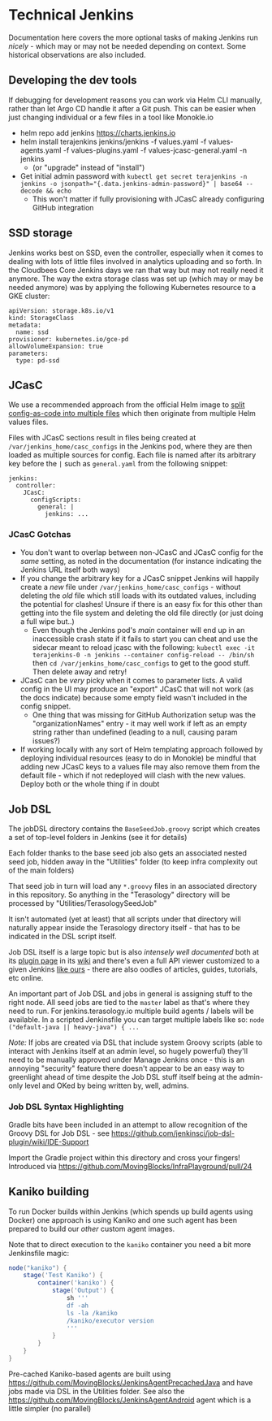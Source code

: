 # Technical Jenkins

Documentation here covers the more optional tasks of making Jenkins run _nicely_ - which may or may not be needed depending on context. Some historical observations are also included.

## Developing the dev tools

If debugging for development reasons you can work via Helm CLI manually, rather than let Argo CD handle it after a Git push. This can be easier when just changing individual or a few files in a tool like Monokle.io

* helm repo add jenkins https://charts.jenkins.io
* helm install terajenkins jenkins/jenkins -f values.yaml -f values-agents.yaml -f values-plugins.yaml -f values-jcasc-general.yaml -n jenkins
  * (or "upgrade" instead of "install")
* Get initial admin password with `kubectl get secret terajenkins -n jenkins -o jsonpath="{.data.jenkins-admin-password}" | base64 --decode && echo`
  * This won't matter if fully provisioning with JCasC already configuring GitHub integration

## SSD storage

Jenkins works best on SSD, even the controller, especially when it comes to dealing with lots of little files involved in analytics uploading and so forth. In the Cloudbees Core Jenkins days we ran that way but may not really need it anymore. The way the extra storage class was set up (which may or may be needed anymore) was by applying the following Kubernetes resource to a GKE cluster:

```
apiVersion: storage.k8s.io/v1
kind: StorageClass
metadata:
  name: ssd
provisioner: kubernetes.io/gce-pd
allowVolumeExpansion: true
parameters:
  type: pd-ssd
```

## JCasC

We use a recommended approach from the official Helm image to [split config-as-code into multiple files](https://github.com/jenkinsci/helm-charts/blob/main/charts/jenkins/README.md#breaking-out-large-config-as-code-scripts) which then originate from multiple Helm values files.

Files with JCasC sections result in files being created at `/var/jenkins_home/casc_configs` in the Jenkins pod, where they are then loaded as multiple sources for config. Each file is named after its arbitrary key before the `|` such as `general.yaml` from the following snippet:

```
jenkins:
  controller:
    JCasC:
      configScripts:
        general: |
          jenkins: ...
```

### JCasC Gotchas

* You don't want to overlap between non-JCasC and JCasC config for the _same_ setting, as noted in the documentation (for instance indicating the Jenkins URL itself both ways)
* If you change the arbitrary key for a JCasC snippet Jenkins will happily create a _new_ file under `/var/jenkins_home/casc_configs` - without deleting the _old_ file which still loads with its outdated values, including the potential for clashes! Unsure if there is an easy fix for this other than getting into the file system and deleting the old file directly (or just doing a full wipe but..)
  * Even though the Jenkins pod's _main_ container will end up in an inaccessible crash state if it fails to start you can cheat and use the sidecar meant to reload jcasc with the following: `kubectl exec -it terajenkins-0 -n jenkins --container config-reload -- /bin/sh` then `cd /var/jenkins_home/casc_configs` to get to the good stuff. Then delete away and retry!
* JCasC can be _very_ picky when it comes to parameter lists. A valid config in the UI may produce an "export" JCasC that will not work (as the docs indicate) because some empty field wasn't included in the config snippet.
  * One thing that was missing for GitHub Authorization setup was the "organizationNames" entry - it may well work if left as an empty string rather than undefined (leading to a null, causing param issues?)
* If working locally with any sort of Helm templating approach followed by deploying individual resources (easy to do in Monokle) be mindful that adding new JCasC keys to a values file may also remove them from the default file - which if not redeployed will clash with the new values. Deploy both or the whole thing if in doubt

## Job DSL

The jobDSL directory contains the `BaseSeedJob.groovy` script which creates a set of top-level folders in Jenkins (see it for details)

Each folder thanks to the base seed job also gets an associated nested seed job, hidden away in the "Utilities" folder (to keep infra complexity out of the main folders)

That seed job in turn will load any `*.groovy` files in an associated directory in this repository. So anything in the "Terasology" directory will be  processed by "Utilities/TerasologySeedJob"

It isn't automated (yet at least) that all scripts under that directory will naturally appear inside the Terasology directory itself - that has to be indicated in the DSL script itself.

Job DSL itself is a large topic but is also _intensely well documented_ both at its [plugin page](https://plugins.jenkins.io/job-dsl/) in its [wiki](https://github.com/jenkinsci/job-dsl-plugin/wiki) and there's even a full API viewer customized to a given Jenkins [like ours](http://jenkins.terasology.io/testmaster/plugin/job-dsl/api-viewer/index.html) - there are also oodles of articles, guides, tutorials, etc online.

An important part of Job DSL and jobs in general is assigning stuff to the right node. All seed jobs are tied to the `master` label as that's where they need to run. For jenkins.terasology.io multiple build agents / labels will be available. In a scripted Jenkinsfile you can target multiple labels like so: `node ("default-java || heavy-java") { ...`

*Note:* If jobs are created via DSL that include system Groovy scripts (able to interact with Jenkins itself at an admin level, so hugely powerful) they'll need to be manually approved under Manage Jenkins once - this is an annoying "security" feature there doesn't appear to be an easy way to greenlight ahead of time despite the Job DSL stuff itself being at the admin-only level and OKed by being written by, well, admins.

### Job DSL Syntax Highlighting

Gradle bits have been included in an attempt to allow recognition of the Groovy DSL for Job DSL - see https://github.com/jenkinsci/job-dsl-plugin/wiki/IDE-Support

Import the Gradle project within this directory and cross your fingers! Introduced via https://github.com/MovingBlocks/InfraPlayground/pull/24

## Kaniko building

To run Docker builds within Jenkins (which spends up build agents using Docker) one approach is using Kaniko and one such agent has been prepared to build our _other_ custom agent images.

Note that to direct execution to the `kaniko` container you need a bit more Jenkinsfile magic:

```groovy
node("kaniko") {
    stage('Test Kaniko') {
        container('kaniko') {
            stage('Output') {
                sh '''
                df -ah
                ls -la /kaniko
                /kaniko/executor version
                '''
            }
        }
    }
}
```

Pre-cached Kaniko-based agents are built using https://github.com/MovingBlocks/JenkinsAgentPrecachedJava and have jobs made via DSL in the Utilities folder. See also the https://github.com/MovingBlocks/JenkinsAgentAndroid agent which is a little simpler (no parallel)

